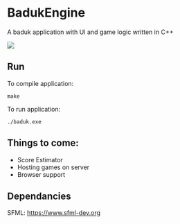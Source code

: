 # BadukEngine
A baduk application with UI and game logic written in C++

![](https://media.giphy.com/media/hQEJ4s3X1h10XlVFFe/giphy.gif)

## Run
To compile application:
```
make
```

To run application:
```
./baduk.exe
```
## Things to come:
* Score Estimator
* Hosting games on server
* Browser support

## Dependancies
SFML: https://www.sfml-dev.org

